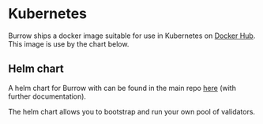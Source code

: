 # Kubernetes

Burrow ships a docker image suitable for use in Kubernetes on [Docker Hub](https://hub.docker.com/r/hyperledger/burrow). This image is use by the chart below.

## Helm chart

A helm chart for Burrow with can be found in the main repo [here](https://github.com/KLYE-Dev/HSC-MAIN/tree/main/helm) (with further documentation).

The helm chart allows you to bootstrap and run your own pool of validators.
